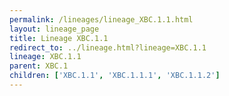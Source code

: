 ```yaml
---
permalink: /lineages/lineage_XBC.1.1.html
layout: lineage_page
title: Lineage XBC.1.1
redirect_to: ../lineage.html?lineage=XBC.1.1
lineage: XBC.1.1
parent: XBC.1
children: ['XBC.1.1', 'XBC.1.1.1', 'XBC.1.1.2']
---
```

